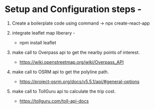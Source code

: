 # Setup and Configuration steps -

1. Create a boilerplate code using command -> npx create-react-app

2. integrate leaflet map liberary -

   - npm install leaflet

3. make call to Overpass api to get the nearby points of interest.
   - https://wiki.openstreetmap.org/wiki/Overpass_API
4. make call to OSRM api to get the polyline path.

   - https://project-osrm.org/docs/v5.5.1/api/#general-options

5. make call to TollGuru api to calculate the trip cost.
   - https://tollguru.com/toll-api-docs
